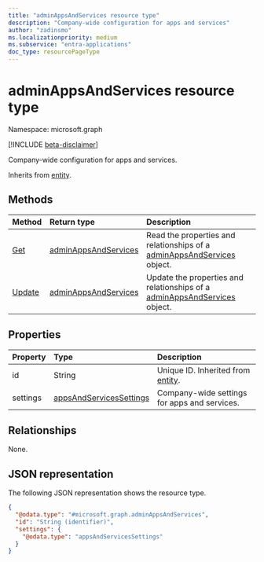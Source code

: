 ```yaml
---
title: "adminAppsAndServices resource type"
description: "Company-wide configuration for apps and services"
author: "zadinsmo"
ms.localizationpriority: medium
ms.subservice: "entra-applications"
doc_type: resourcePageType
---
```


# adminAppsAndServices resource type

Namespace: microsoft.graph

[!INCLUDE [beta-disclaimer](../../includes/beta-disclaimer.md)]

Company-wide configuration for apps and services.


Inherits from [entity](../resources/entity.md).

## Methods
|Method|Return type|Description|
|:---|:---|:---|
|[Get](../api/adminappsandservices-get.md)|[adminAppsAndServices](../resources/adminappsandservices.md)|Read the properties and relationships of a [adminAppsAndServices](../resources/adminappsandservices.md) object.|
|[Update](../api/adminappsandservices-update.md)|[adminAppsAndServices](../resources/adminappsandservices.md)|Update the properties and relationships of a [adminAppsAndServices](../resources/adminappsandservices.md) object.|

## Properties
|Property|Type|Description|
|:---|:---|:---|
|id|String|Unique ID. Inherited from [entity](../resources/entity.md).|
|settings|[appsAndServicesSettings](../resources/appsandservicessettings.md)|Company-wide settings for apps and services.|

## Relationships
None.

## JSON representation
The following JSON representation shows the resource type.
<!-- {
  "blockType": "resource",
  "keyProperty": "id",
  "@odata.type": "microsoft.graph.adminAppsAndServices",
  "baseType": "microsoft.graph.entity",
  "openType": false
}
-->
``` json
{
  "@odata.type": "#microsoft.graph.adminAppsAndServices",
  "id": "String (identifier)",
  "settings": {
    "@odata.type": "appsAndServicesSettings"
  }
}
```


